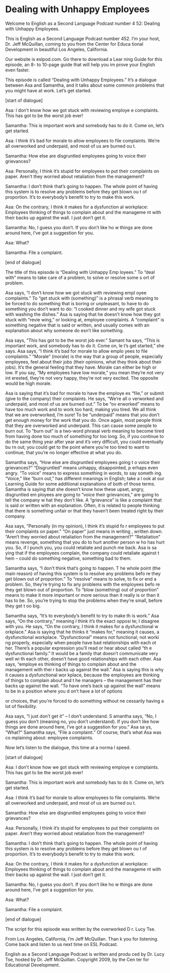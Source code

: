 # Dealing with Unhappy Employees

Welcome to English as a Second Language Podcast number 4 52: Dealing with Unhappy Employees.  

This is English as a Second Language Podcast number 452.  I’m your host, Dr. Jeff McQuillan, coming to you from the Center for Educa tional Development in beautiful Los Angeles, California.  

Our website is eslpod.com.  Go there to download a Lear ning Guide for this episode, an 8- to 10-page guide that will help you im prove your English even faster.  

This episode is called “Dealing with Unhappy Employees.”  It’s a dialogue between Asa and Samantha, and it talks about some common  problems that you might have at work.  Let’s get started.  

[start of dialogue] 

Asa:  I don’t know how we got stuck with reviewing employe e complaints.  This has got to be the worst job ever! 

Samantha:  This is important work and somebody has to do it.  Come on, let’s get started.   

Asa:  I think it’s bad for morale to allow employees to file complaints.  We’re all overworked and underpaid, and most of us are burned ou t.  

Samantha:  How else are disgruntled employees going to voice their grievances?  

Asa:  Personally, I think it’s stupid for employees to put their complaints on paper.  Aren’t they worried about retaliation from the management?   

Samantha:  I don’t think that’s going to happen.  The  whole point of having this system is to resolve any problems before they get blown ou t of proportion.  It’s to everybody’s benefit to try to make this work. 

Asa:  On the contrary, I think it makes for a dysfunction al workplace: Employees thinking of things to complain about and the manageme nt with their backs up against the wall.  I just don’t get it. 

 Samantha:  No, I guess you don’t.  If you don’t like ho w things are done around here, I’ve got a suggestion for you. 

Asa:  What? 

Samantha:  File a complaint. 

[end of dialogue] 

The title of this episode is “Dealing with Unhappy Emp loyees.”  To “deal with” means to take care of a problem, to solve or resolve some s ort of problem.   

Asa says, “I don’t know how we got stuck with reviewing empl oyee complaints.” To “get stuck with (something)” is a phrasal verb meaning  to be forced to do something that is boring or unpleasant, to have to do something you don’t want to do: “I cooked dinner and my wife got stuck with washing  the dishes.”  Asa is saying that he doesn’t know how they got stuck with “revie wing,” or looking at, employee complaints.  A “complaint” is something negative  that is said or written, and usually comes with an explanation about why someone do esn’t like something.   

Asa says, “This has got to be the worst job ever.”  Samant ha says, “This is important work, and somebody has to do it.  Come on, le t’s get started,” she says.  Asa says, “I think it’s bad for morale to allow emplo yees to file complaints.” “Morale” (morale) is the way that a group of people, especially employees, feel about their jobs (their opinions, what they think about  their jobs).  It’s the general feeling that they have.  Morale can either be high or low.  If you say, “My employees have low morale,” you mean they’re not very int erested, they’re not very happy, they’re not very excited.  The opposite would be  high morale.   

Asa is saying that it’s bad for morale to have the employe es “file,” or submit (give to the company) their complaints.  He says, “We’re all o verworked and underpaid, and most of us are burned out.”  To be “ov erworked” means to have too much work and to work too hard, making you tired.  We all think that we are overworked, I’m sure!  To be “underpaid” means that you don’t get enough money for the work that you do.  Once again, most people  think that they are overworked and underpaid.  This can cause some people to burn out.  To “burn out” is a two-word phrasal verb meaning to become tired  from having done too much of something for too long.  So, if you continue to  do the same thing year after year and it’s very difficult, you could eventually bu rn out; you could get to the point where you’re too tired to want to continue,  that you’re no longer effective at what you do.   

 Samantha says, “How else are disgruntled employees going t o voice their grievances?”  “Disgruntled” means unhappy, disappointed, p erhaps even angry. “To voice” means to express something in words, to say someth ing.  “Voice,” like “burn out,” has different meanings in English; take a l ook at our Learning Guide for some additional explanations of both of those terms.   Samantha is saying that she doesn’t know how these upset, angry, disgruntled em ployees are going to “voice their grievances,” are going to tell the company w hat they don’t like.  A “grievance” is like a complaint that is said or written  with an explanation.  Often, it is related to people thinking that there is something unfair or that they haven’t been treated right by their company.  

Asa says, “Personally (in my opinion), I think it’s stupid fo r employees to put their complaints on paper.”  “On paper” just means in writing , written down.  “Aren’t they worried about retaliation from the management?”   “Retaliation” means revenge, something that you do to hurt another person w ho has hurt you.  So, if I punch you, you could retaliate and punch me back.  Asa is sa ying that if the employees complain, the company could retaliate against t hem – could do something negative, something bad to them.  

Samantha says, “I don’t think that’s going to happen.  T he whole point (the main reason) of having this system is to resolve any problems befo re they get blown out of proportion.”  To “resolve” means to solve, to fix or end a problem.  So, they’re trying to fix any problems with the employees befo re they get blown out of proportion.  To “blow (something) out of proportion”  means to make it more important or more serious than it really is or than it has to be.  So, you’re trying to stop the problems when they’re small, before they get t oo big.   

Samantha says, “It’s to everybody’s benefit to try to make th is work.”  Asa says, “On the contrary,” meaning I think it’s the exact opposi te; I disagree with you.  He says, “On the contrary, I think it makes for a dysfunctional w orkplace.”  Asa is saying that he thinks it “makes for,” meaning it causes, a dysfunctional workplace.  “Dysfunctional” means not functional; not worki ng properly, especially when people have bad relationships with each ot her.  There’s a popular expression you’ll read or hear about called “th e dysfunctional family.”  It would be a family that doesn’t communicate very well wi th each other, doesn’t have good relationships with each other.  Asa says, “employe es thinking of things to complain about and the management with thei r backs up against the wall.”  Asa is saying this is why it causes a dysfunctional wor kplace, because the employees are thinking of things to complain about and t he managers – the management has their backs up against the wall.  “To have  one’s back up against the wall” means to be in a position where you d on’t have a lot of options  

 or choices, that you’re forced to do something without ne cessarily having a lot of flexibility.   

Asa says, “I just don’t get it” – I don’t understand.  S amantha says, “No, I guess you don’t (meaning no, you don’t understand).  If you don’t like how things are done around here, I’ve got a suggestion for you.”  Asa sa ys, “What?”  Samantha says, “File a complaint.”  Of course, that’s what Asa was co mplaining about: employee complaints. 

Now let’s listen to the dialogue, this time at a norma l speed.  

[start of dialogue] 

Asa:  I don’t know how we got stuck with reviewing employe e complaints.  This has got to be the worst job ever! 

Samantha:  This is important work and somebody has to do it.  Come on, let’s get started.   

Asa:  I think it’s bad for morale to allow employees to file complaints.  We’re all overworked and underpaid, and most of us are burned ou t.  

Samantha:  How else are disgruntled employees going to voice their grievances?  

Asa:  Personally, I think it’s stupid for employees to put their complaints on paper.  Aren’t they worried about retaliation from the management?   

Samantha:  I don’t think that’s going to happen.  The  whole point of having this system is to resolve any problems before they get blown ou t of proportion.  It’s to everybody’s benefit to try to make this work. 

Asa:  On the contrary, I think it makes for a dysfunction al workplace: Employees thinking of things to complain about and the manageme nt with their backs up against the wall.  I just don’t get it. 

Samantha:  No, I guess you don’t.  If you don’t like ho w things are done around here, I’ve got a suggestion for you. 

Asa:  What? 

Samantha:  File a complaint. 

 [end of dialogue] 

The script for this episode was written by the overworked D r. Lucy Tse.   

From Los Angeles, California, I’m Jeff McQuillan.  Than k you for listening.  Come back and listen to us next time on ESL Podcast.  

English as a Second Language Podcast is written and produ ced by Dr. Lucy Tse, hosted by Dr. Jeff McQuillan.  Copyright 2009, by the Cen ter for Educational Development.

